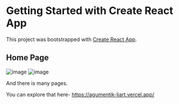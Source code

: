 # Getting Started with Create React App

This project was bootstrapped with [Create React App](https://github.com/facebook/create-react-app).

## Home Page
 ![image](https://github.com/Sachin1yadav/AgumentikUI/assets/107467689/568d2df6-fa0b-4ea1-b1e9-8f2531944fc3)
![image](https://github.com/Sachin1yadav/AgumentikUI/assets/107467689/c377691d-187a-4f1e-a4c4-5f12d92579a8)


And there is many pages.

You can explore that here- https://agumentik-liart.vercel.app/

 
 
